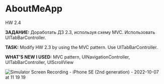 # AboutMeApp
HW 2.4 

**ЗАДАНИЕ:** Доработать ДЗ 2.3, используя
схему MVC. Использовать UITabBarController.

**TASK:** Modify HW 2.3 by using
the MVC pattern. Use UITabBarController.

**WHAT'S NEW I USED:** MVC pattern, UINavigationController, UITabBarController, UIScrollView

![Simulator Screen Recording - iPhone SE (2nd generation) - 2022-10-07 at 11 19 19](https://user-images.githubusercontent.com/97275239/194461674-18dd0781-6396-456b-bb8f-26d04ac12746.gif)
